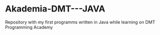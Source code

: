 # Akademia-DMT---JAVA
Repository with my first programms written in Java while learning on DMT Programming Academy

